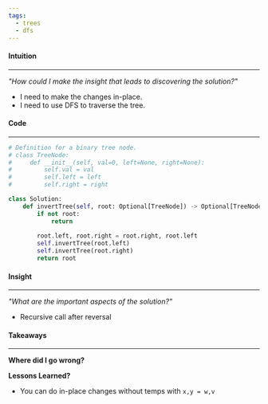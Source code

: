 ```yaml
---
tags:
  - trees
  - dfs
---
```

#### Intuition
---
_"How could I make the insight that leads to discovering the solution?"_
- I need to make the changes in-place.
- I need to use DFS to traverse the tree.

#### Code
---

```python
# Definition for a binary tree node.
# class TreeNode:
#     def __init__(self, val=0, left=None, right=None):
#         self.val = val
#         self.left = left
#         self.right = right

class Solution:
    def invertTree(self, root: Optional[TreeNode]) -> Optional[TreeNode]:
        if not root:
            return
        
        root.left, root.right = root.right, root.left
        self.invertTree(root.left)
        self.invertTree(root.right)
        return root
```

#### Insight  
---
_"What are the important aspects of the solution?"_
- Recursive call after reversal

#### Takeaways
---
**Where did I go wrong?**

**Lessons Learned?**
- You can do in-place changes without temps with `x,y = w,v`